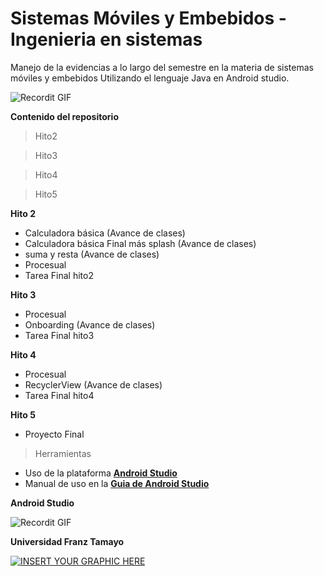 
# Sistemas Móviles y Embebidos - Ingenieria en sistemas
Manejo de la evidencias a lo largo del semestre en la materia de sistemas móviles y embebidos Utilizando el lenguaje Java en Android studio.


![Recordit GIF](https://i.pinimg.com/originals/f3/7a/b3/f37ab38f9bed7f33fa557ef3edbd658a.gif)


**Contenido del repositorio**
> Hito2 

> Hito3

> Hito4

> Hito5

**Hito 2**

- Calculadora básica (Avance de clases)
- Calculadora básica Final más splash (Avance de clases)
- suma y resta (Avance de clases)
- Procesual 
- Tarea Final hito2 

**Hito 3**

- Procesual
- Onboarding (Avance de clases)
- Tarea Final hito3

**Hito 4**

- Procesual
- RecyclerView (Avance de clases)
- Tarea Final hito4

**Hito 5**

- Proyecto Final 

> Herramientas

- Uso de la plataforma  <a href="https://developer.android.com/studio" target="_blank">**Android Studio**</a> 
- Manual de uso en la <a href="https://developer.android.com/studio/intro" target="_blank">**Guia de Android Studio**</a> 

**Android Studio**


![Recordit GIF](https://i.pinimg.com/originals/9d/da/7e/9dda7e21cd11f5003c5b3b9e2a97a5b8.gif)


**Universidad Franz Tamayo**

[![INSERT YOUR GRAPHIC HERE](https://s3.amazonaws.com/evaluar-test-media-bucket/PROCESS/image/95/PROCESS_7f9f6fb7-51a5-4dc5-914b-3e4e708c8195_233a856f-d0ac-47ce-bfb7-1a22c628458b.png)]()

